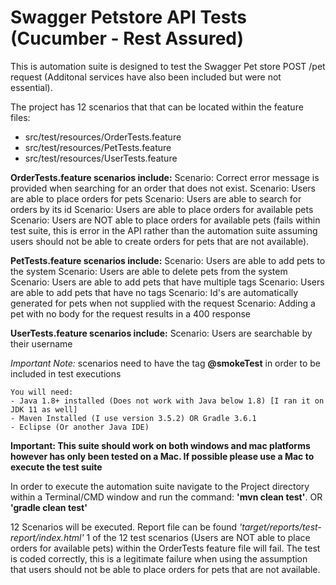 Swagger Petstore API Tests (Cucumber - Rest Assured) 
========================================
This is automation suite is designed to test the Swagger Pet store POST /pet request (Additonal services have also been included but were not essential).

The project has 12 scenarios that that can be located within the feature files: 
 - src/test/resources/OrderTests.feature
 - src/test/resources/PetTests.feature
 - src/test/resources/UserTests.feature  

**OrderTests.feature scenarios include:**
    Scenario: Correct error message is provided when searching for an order that does not exist.
    Scenario: Users are able to place orders for pets
    Scenario: Users are able to search for orders by its id
    Scenario: Users are able to place orders for available pets
    Scenario: Users are NOT able to place orders for available pets (fails within test suite, this is error in the API rather than the automation suite assuming users should not be able to create orders for pets that are not available).

**PetTests.feature scenarios include:**
    Scenario: Users are able to add pets to the system
    Scenario: Users are able to delete pets from the system
    Scenario: Users are able to add pets that have multiple tags
    Scenario: Users are able to add pets that have no tags
    Scenario: Id's are automatically generated for pets when not supplied with the request
    Scenario: Adding a pet with no body for the request results in a 400 response 
    
**UserTests.feature scenarios include:**
    Scenario: Users are searchable by their username
    
*Important Note:* scenarios need to have the tag **@smokeTest** in order to be included in test executions
```
You will need:
- Java 1.8+ installed (Does not work with Java below 1.8) [I ran it on JDK 11 as well]
- Maven Installed (I use version 3.5.2) OR Gradle 3.6.1
- Eclipse (Or another Java IDE)
```
**Important: This suite should work on both windows and mac platforms however has only been tested on a Mac. If possible please use a Mac to execute the test suite**

In order to execute the automation suite navigate to the Project directory within a Terminal/CMD window and run the command: **'mvn clean test'**. OR
**'gradle clean test'**

12 Scenarios will be executed. Report file can be found *'target/reports/test-report/index.html'*
1 of the 12 test scenarios (Users are NOT able to place orders for available pets) within the OrderTests feature file will fail. The test is coded correctly, this is a legitimate failure when using the assumption that users should not be able to place orders for pets that are not available.

